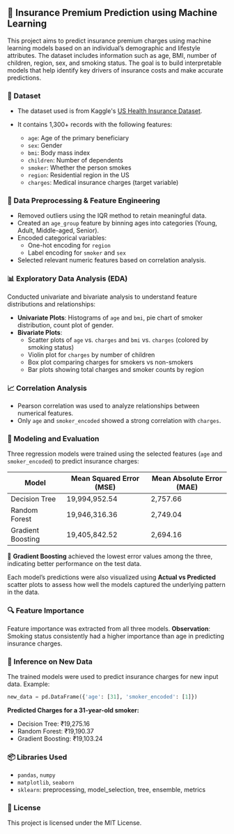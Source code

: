 ## 🧾 Insurance Premium Prediction using Machine Learning

This project aims to predict insurance premium charges using machine learning models based on an individual’s demographic and lifestyle attributes. The dataset includes information such as age, BMI, number of children, region, sex, and smoking status. The goal is to build interpretable models that help identify key drivers of insurance costs and make accurate predictions.


### 📁 Dataset

* The dataset used is from Kaggle's [US Health Insurance Dataset](https://www.kaggle.com/datasets/teertha/ushealthinsurancedataset/data).
* It contains 1,300+ records with the following features:

  * `age`: Age of the primary beneficiary
  * `sex`: Gender
  * `bmi`: Body mass index
  * `children`: Number of dependents
  * `smoker`: Whether the person smokes
  * `region`: Residential region in the US
  * `charges`: Medical insurance charges (target variable)


### 🔄 Data Preprocessing & Feature Engineering

- Removed outliers using the IQR method to retain meaningful data.
- Created an `age_group` feature by binning ages into categories (Young, Adult, Middle-aged, Senior).
- Encoded categorical variables:
  - One-hot encoding for `region`
  - Label encoding for `smoker` and `sex`
- Selected relevant numeric features based on correlation analysis.


### 📊 Exploratory Data Analysis (EDA)

Conducted univariate and bivariate analysis to understand feature distributions and relationships:
- **Univariate Plots**: Histograms of `age` and `bmi`, pie chart of smoker distribution, count plot of gender.
- **Bivariate Plots**: 
  - Scatter plots of `age` vs. `charges` and `bmi` vs. `charges` (colored by smoking status)
  - Violin plot for `charges` by number of children
  - Box plot comparing charges for smokers vs non-smokers
  - Bar plots showing total charges and smoker counts by region


### 📈 Correlation Analysis

* Pearson correlation was used to analyze relationships between numerical features.
* Only `age` and `smoker_encoded` showed a strong correlation with `charges`.


### 🤖 Modeling and Evaluation

Three regression models were trained using the selected features (`age` and `smoker_encoded`) to predict insurance charges:

| Model             | Mean Squared Error (MSE) | Mean Absolute Error (MAE) |
| ----------------- | ------------------------ | ------------------------- |
| Decision Tree     | 19,994,952.54            | 2,757.66                  |
| Random Forest     | 19,946,316.36            | 2,749.04                  |
| Gradient Boosting | 19,405,842.52            | 2,694.16                  |

📌 **Gradient Boosting** achieved the lowest error values among the three, indicating better performance on the test data.

Each model’s predictions were also visualized using **Actual vs Predicted** scatter plots to assess how well the models captured the underlying pattern in the data.


### 🔍 Feature Importance

Feature importance was extracted from all three models.
**Observation**: Smoking status consistently had a higher importance than age in predicting insurance charges.


### 🔮 Inference on New Data

The trained models were used to predict insurance charges for new input data.
Example:

```python
new_data = pd.DataFrame({'age': [31], 'smoker_encoded': [1]})
```

**Predicted Charges for a 31-year-old smoker:**

* Decision Tree: ₹19,275.16
* Random Forest: ₹19,190.37
* Gradient Boosting: ₹19,103.24


### 📦 Libraries Used

* `pandas`, `numpy`
* `matplotlib`, `seaborn`
* `sklearn`: preprocessing, model\_selection, tree, ensemble, metrics


### 📝 License

This project is licensed under the MIT License.
